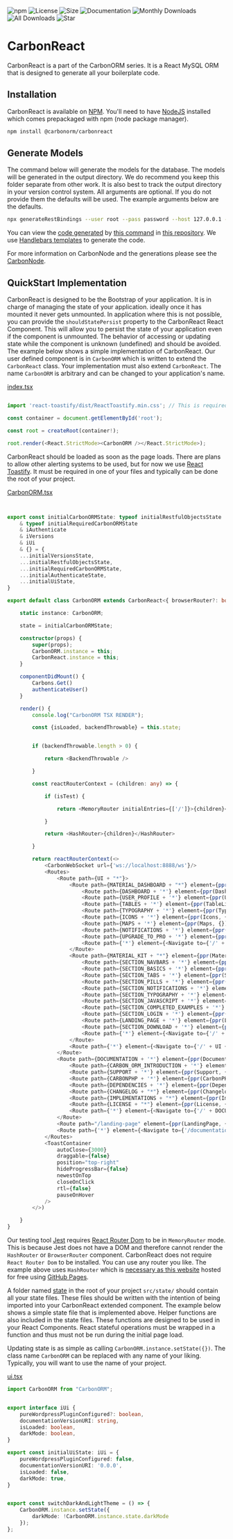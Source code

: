 ![npm](https://img.shields.io/npm/v/%40carbonorm%2Fcarbonreact)
![License](https://img.shields.io/npm/l/%40carbonorm%2Fcarbonreact)
![Size](https://img.shields.io/github/languages/code-size/carbonorm/carbonreact)
![Documentation](https://img.shields.io/website?down_color=lightgrey&down_message=Offline&up_color=green&up_message=Online&url=https%3A%2F%2Fcarbonorm.dev)
![Monthly Downloads](https://img.shields.io/npm/dm/%40carbonorm%2Fcarbonreact)
![All Downloads](https://img.shields.io/npm/dt/%40carbonorm%2Fcarbonreact)
![Star](https://img.shields.io/github/stars/carbonorm/carbonreact?style=social)

# CarbonReact

CarbonReact is a part of the CarbonORM series. It is a React MySQL ORM that is designed to generate all your boilerplate 
code. 


## Installation

CarbonReact is available on [NPM](https://www.npmjs.com/). You'll need to have [NodeJS](https://nodejs.org/en/) installed
which comes prepackaged with npm (node package manager).

```bash
npm install @carbonorm/carbonreact
```

## Generate Models

The command below will generate the models for the database. The models will be generated in the output directory. We do 
recommend you keep this folder separate from other work. It is also best to track the output directory in your version 
control system. All arguments are optional. If you do not provide them the defaults will be used. The example arguments 
below are the defaults.

```bash
npx generateRestBindings --user root --pass password --host 127.0.0.1 --port 3306 --dbname carbonPHP --prefix carbon_ --output /src/api/rest
```

You can view the [code generated](https://github.com/CarbonORM/CarbonORM.dev/blob/www/src/api/rest/Users.tsx) by
[this command](https://github.com/CarbonORM/CarbonNode/blob/main/scripts/generateRestBindings.ts) in
[this repository](git@github.com:CarbonORM/CarbonNode.git). We use [Handlebars templates](https://mustache.github.io/)
to generate the code.

For more information on CarbonNode and the generations please see the [CarbonNode](https://github.com/CarbonORM/CarbonNode).


## QuickStart Implementation

CarbonReact is designed to be the Bootstrap of your application. It is in charge of managing the state of your application.
ideally once it has mounted it never gets unmounted. In application where this is not possible, you can provide the
`shouldStatePersist` property to the CarbonReact React Component. This will allow you to persist the state of your
application even if the component is unmounted. The behavior of accessing or updating state while the component is 
unknown (undefined) and should be avoided. The example below shows a simple implementation of CarbonReact. Our user 
defined component is in `CarbonORM` which is written to extend the `CarbonReact` class. Your implementation must also 
extend `CarbonReact`. The name `CarbonORM` is arbitrary and can be changed to your application's name.


[index.tsx](https://github.com/CarbonORM/CarbonORM.dev/blob/www/src/index.tsx)

```typescript jsx

import 'react-toastify/dist/ReactToastify.min.css'; // This is required for alerts to work and not break styling

const container = document.getElementById('root');

const root = createRoot(container!);

root.render(<React.StrictMode><CarbonORM /></React.StrictMode>);
```

CarbonReact should be loaded as soon as the page loads. There are plans to allow other alerting systems to be used, but 
for now we use [React Toastify](https://www.npmjs.com/package/react-toastify). It must be required in one of your files 
and typically can be done the root of your project. 


[CarbonORM.tsx](https://github.com/CarbonORM/CarbonORM.dev/blob/www/src/CarbonORM.tsx)

```typescript jsx


export const initialCarbonORMState: typeof initialRestfulObjectsState
    & typeof initialRequiredCarbonORMState
    & iAuthenticate
    & iVersions
    & iUi
    & {} = {
    ...initialVersionsState,
    ...initialRestfulObjectsState,
    ...initialRequiredCarbonORMState,
    ...initialAuthenticateState,
    ...initialUiState,
}

export default class CarbonORM extends CarbonReact<{ browserRouter?: boolean }, typeof initialCarbonORMState> {

    static instance: CarbonORM;

    state = initialCarbonORMState;

    constructor(props) {
        super(props);
        CarbonORM.instance = this;
        CarbonReact.instance = this;
    }

    componentDidMount() {
        Carbons.Get()
        authenticateUser()
    }

    render() {
        console.log("CarbonORM TSX RENDER");

        const {isLoaded, backendThrowable} = this.state;


        if (backendThrowable.length > 0) {

            return <BackendThrowable />

        }

        const reactRouterContext = (children: any) => {

            if (isTest) {

                return <MemoryRouter initialEntries={['/']}>{children}</MemoryRouter>

            }

            return <HashRouter>{children}</HashRouter>

        }

        return reactRouterContext(<>
            <CarbonWebSocket url={'ws://localhost:8888/ws'}/>
            <Routes>
                <Route path={UI + "*"}>
                    <Route path={MATERIAL_DASHBOARD + "*"} element={ppr(Dashboard, {})}>
                        <Route path={DASHBOARD + '*'} element={ppr(DashboardPage, {})}/>
                        <Route path={USER_PROFILE + '*'} element={ppr(UserProfile, {})}/>
                        <Route path={TABLES + '*'} element={ppr(TableList, {})}/>
                        <Route path={TYPOGRAPHY + '*'} element={ppr(Typography, {})}/>
                        <Route path={ICONS + '*'} element={ppr(Icons, {})}/>
                        <Route path={MAPS + '*'} element={ppr(Maps, {})}/>
                        <Route path={NOTIFICATIONS + '*'} element={ppr(Notifications, {})}/>
                        <Route path={UPGRADE_TO_PRO + '*'} element={ppr(UpgradeToPro, {})}/>
                        <Route path={'*'} element={<Navigate to={'/' + UI + MATERIAL_DASHBOARD + DASHBOARD}/>}/>
                    </Route>
                    <Route path={MATERIAL_KIT + "*"} element={ppr(MaterialKit, {})}>
                        <Route path={SECTION_NAVBARS + '*'} element={ppr(SectionNavbars, {})}/>
                        <Route path={SECTION_BASICS + '*'} element={ppr(SectionBasics, {})}/>
                        <Route path={SECTION_TABS + '*'} element={ppr(SectionTabs, {})}/>
                        <Route path={SECTION_PILLS + '*'} element={ppr(SectionPills, {})}/>
                        <Route path={SECTION_NOTIFICATIONS + '*'} element={ppr(SectionNotifications, {})}/>
                        <Route path={SECTION_TYPOGRAPHY + '*'} element={ppr(SectionTypography, {})}/>
                        <Route path={SECTION_JAVASCRIPT + '*'} element={ppr(SectionJavascript, {})}/>
                        <Route path={SECTION_COMPLETED_EXAMPLES + '*'} element={ppr(SectionCompletedExamples, {})}/>
                        <Route path={SECTION_LOGIN + '*'} element={ppr(SectionLogin, {})}/>
                        <Route path={LANDING_PAGE + '*'} element={ppr(LandingPage, {})}/>
                        <Route path={SECTION_DOWNLOAD + '*'} element={ppr(SectionDownload, {})}/>
                        <Route path={'*'} element={<Navigate to={'/' + UI + MATERIAL_KIT + SECTION_NAVBARS}/>}/>
                    </Route>
                    <Route path={'*'} element={<Navigate to={'/' + UI + MATERIAL_DASHBOARD}/>}/>
                </Route>
                <Route path={DOCUMENTATION + '*'} element={ppr(Documentation, {})}>
                    <Route path={CARBON_ORM_INTRODUCTION + '*'} element={ppr(CarbonORMIntroduction, {})}/>
                    <Route path={SUPPORT + '*'} element={ppr(Support, {})}/>
                    <Route path={CARBONPHP + '*'} element={ppr(CarbonPHP, {})}/>
                    <Route path={DEPENDENCIES + '*'} element={ppr(Dependencies, {})}/>
                    <Route path={CHANGELOG + "*"} element={ppr(Changelog, {})}/>
                    <Route path={IMPLEMENTATIONS + "*"} element={ppr(Implementations, {})}/>
                    <Route path={LICENSE + "*"} element={ppr(License, {})}/>
                    <Route path={'*'} element={<Navigate to={'/' + DOCUMENTATION + CARBON_ORM_INTRODUCTION}/>}/>
                </Route>
                <Route path="/landing-page" element={ppr(LandingPage, {})}/>
                <Route path={'*'} element={<Navigate to={'/documentation'}/>}/>
            </Routes>
            <ToastContainer
                autoClose={3000}
                draggable={false}
                position="top-right"
                hideProgressBar={false}
                newestOnTop
                closeOnClick
                rtl={false}
                pauseOnHover
            />
        </>)

    }
}
```


Our testing tool [Jest](https://www.npmjs.com/package/jest) requires [React Router Dom](https://www.npmjs.com/package/react-router-dom) 
to be in `MemoryRouter` mode. This is because Jest does not have a DOM and therefore cannot render the `HashRouter` or 
`BrowserRouter` component. CarbonReact does not require `React Router Dom` to be installed. You can use any router you
like. The example above uses `HashRouter` which is [necessary as this website](https://stackoverflow.com/questions/71984401/react-router-not-working-with-github-pages) 
hosted for free using [GitHub Pages](https://pages.github.com/).

A folder named [state](https://github.com/CarbonORM/CarbonORM.dev/tree/www/src/state) in the root of your project 
`src/state/` should contain all your state files. These files should be written with the intention of being imported
into your CarbonReact extended component. The example below shows a simple state file that is implemented above. Helper 
functions are also included in the state files. These functions are designed to be used in your React Components. React
stateful operations must be wrapped in a function and thus must not be run during the initial page load.

Updating state is as simple as calling `CarbonORM.instance.setState({})`. The class name `CarbonORM` can be replaced with
any name of your liking. Typically, you will want to use the name of your project. 

[ui.tsx](https://github.com/CarbonORM/CarbonORM.dev/blob/www/src/state/ui.tsx)
```typescript jsx
import CarbonORM from "CarbonORM";


export interface iUi {
    pureWordpressPluginConfigured?: boolean,
    documentationVersionURI: string,
    isLoaded: boolean,
    darkMode: boolean,
}

export const initialUiState: iUi = {
    pureWordpressPluginConfigured: false,
    documentationVersionURI: '0.0.0',
    isLoaded: false,
    darkMode: true,
}


export const switchDarkAndLightTheme = () => {
    CarbonORM.instance.setState({
        darkMode: !CarbonORM.instance.state.darkMode
    });
};
```
